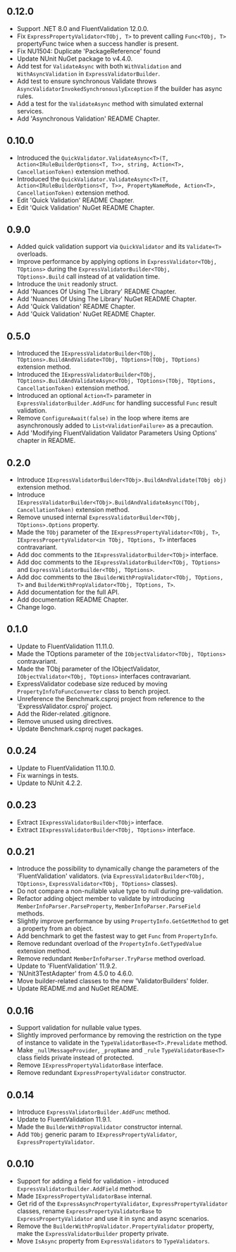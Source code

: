 ## 0.12.0

- Support .NET 8.0 and FluentValidation 12.0.0.
- Fix `ExpressPropertyValidator<TObj, T>` to prevent calling `Func<TObj, T>` propertyFunc twice when a success handler is present.
- Fix NU1504: Duplicate 'PackageReference' found
- Update NUnit NuGet package to v4.4.0.
- Add test for `ValidateAsync` with both `WithValidation` and `WithAsyncValidation` in `ExpressValidatorBuilder`.
- Add test to ensure synchronous Validate throws `AsyncValidatorInvokedSynchronouslyException` if the builder has async rules.
- Add a test for the `ValidateAsync` method with simulated external services.
- Add 'Asynchronous Validation' README Chapter.


## 0.10.0

- Introduced the `QuickValidator.ValidateAsync<T>(T, Action<IRuleBuilderOptions<T, T>>, string, Action<T>, CancellationToken)` extension method.
- Introduced the `QuickValidator.ValidateAsync<T>(T, Action<IRuleBuilderOptions<T, T>>, PropertyNameMode, Action<T>, CancellationToken)` extension method.
- Edit 'Quick Validation' README Chapter.
- Edit 'Quick Validation' NuGet README Chapter.


## 0.9.0

- Added quick validation support via `QuickValidator` and its `Validate<T>` overloads.
- Improve performance by applying options in `ExpressValidator<TObj, TOptions>` during the `ExpressValidatorBuilder<TObj, TOptions>.Build` call instead of at validation time.
- Introduce the `Unit` readonly struct.
- Add 'Nuances Of Using The Library' README Chapter.
- Add 'Nuances Of Using The Library' NuGet README Chapter.
- Add 'Quick Validation' README Chapter.
- Add 'Quick Validation' NuGet README Chapter.


## 0.5.0

- Introduced the `IExpressValidatorBuilder<TObj, TOptions>.BuildAndValidate<TObj, TOptions>(TObj, TOptions)` extension method.
- Introduced the `IExpressValidatorBuilder<TObj, TOptions>.BuildAndValidateAsync<TObj, TOptions>(TObj, TOptions, CancellationToken)` extension method.
- Introduced an optional `Action<T>` parameter in `ExpressValidatorBuilder.AddFunc` for handling successful `Func` result validation.
- Remove `ConfigureAwait(false)` in the loop where items are asynchronously added to `List<ValidationFailure>` as a precaution.
- Add 'Modifying FluentValidation Validator Parameters Using Options' chapter in README.


## 0.2.0

- Introduce `IExpressValidatorBuilder<TObj>.BuildAndValidate(TObj obj)` extension method.
- Introduce `IExpressValidatorBuilder<TObj>.BuildAndValidateAsync(TObj, CancellationToken)` extension method.
- Remove unused internal `ExpressValidatorBuilder<TObj, TOptions>.Options` property.
- Made the `TObj` parameter of the `IExpressPropertyValidator<TObj, T>`, `IExpressPropertyValidator<in TObj, TOptions, T>` interfaces contravariant.
- Add doc comments to the `IExpressValidatorBuilder<TObj>` interface.
- Add doc comments to the `IExpressValidatorBuilder<TObj, TOptions>` and `ExpressValidatorBuilder<TObj, TOptions>`.
- Add doc comments to the `IBuilderWithPropValidator<TObj, TOptions, T>` and `BuilderWithPropValidator<TObj, TOptions, T>`.
- Add documentation for the full API.
- Add documentation README Chapter.
- Change logo.


## 0.1.0

- Update to FluentValidation 11.11.0.  
- Made the TOptions parameter of the `IObjectValidator<TObj, TOptions>` contravariant.  
- Made the TObj parameter of the IObjectValidator<TObj>, `IObjectValidator<TObj, TOptions>` interfaces contravariant. 
- ExpressValidator codebase size reduced by moving `PropertyInfoToFuncConverter` class to bench project.  
- Unreference the Benchmark.csproj project from reference to the 'ExpressValidator.csproj' project.  
- Add the Rider-related .gitignore.  
- Remove unused using directives.  
- Update Benchmark.csproj nuget packages.


## 0.0.24

- Update to FluentValidation 11.10.0.
- Fix warnings in tests.
- Update to NUnit 4.2.2.


## 0.0.23

- Extract `IExpressValidatorBuilder<TObj>` interface.  
- Extract `IExpressValidatorBuilder<TObj, TOptions>` interface.


## 0.0.21

- Introduce the possibility to dynamically change the parameters of the 'FluentValidation' validators. (via `ExpressValidatorBuilder<TObj, TOptions>`, `ExpressValidator<TObj, TOptions>` classes).  
- Do not compare a non-nullable value type to null during pre-validation.  
- Refactor adding object member to validate by introducing `MemberInfoParser.ParseProperty`, `MemberInfoParser.ParseField` methods.  
- Slightly improve performance by using `PropertyInfo.GetGetMethod` to get a property from an object.  
- Add benchmark to get the fastest way to get `Func` from `PropertyInfo`.
- Remove redundant overload of the `PropertyInfo.GetTypedValue` extension method.  
- Remove redundant `MemberInfoParser.TryParse` method overload.  
- Update to 'FluentValidation' 11.9.2.  
- 'NUnit3TestAdapter' from 4.5.0 to 4.6.0.  
- Move builder-related classes to the new 'ValidatorBuilders' folder.  
- Update README.md and NuGet README.


## 0.0.16

- Support validation for nullable value types.
- Slightly improved performance by removing the restriction on the type of instance to validate in the `TypeValidatorBase<T>.Prevalidate` method.
- Make `_nullMessageProvider`, `_propName` and `_rule` `TypeValidatorBase<T>` class fields private instead of protected.
- Remove `IExpressPropertyValidatorBase` interface.
- Remove redundant `ExpressPropertyValidator` constructor.  


## 0.0.14

- Introduce `ExpressValidatorBuilder.AddFunc` method.
- Update to FluentValidation 11.9.1.
- Made the `BuilderWithPropValidator` constructor internal.
- Add `TObj` generic param to `IExpressPropertyValidator`, `ExpressPropertyValidator`.


## 0.0.10

- Support for adding a field for validation - introduced `ExpressValidatorBuilder.AddField` method.
- Made `IExpressPropertyValidatorBase` internal.
- Get rid of the `ExpressAsyncPropertyValidator`, `ExpressPropertyValidator` classes, rename `ExpressPropertyValidatorBase` to `ExpressPropertyValidator` and use it in sync and async scenarios.
- Remove the `BuilderWithPropValidator.PropertyValidator` property, make the `ExpressValidatorBuilder` property private.
- Move `IsAsync` property from `ExpressValidators` to `TypeValidators`.